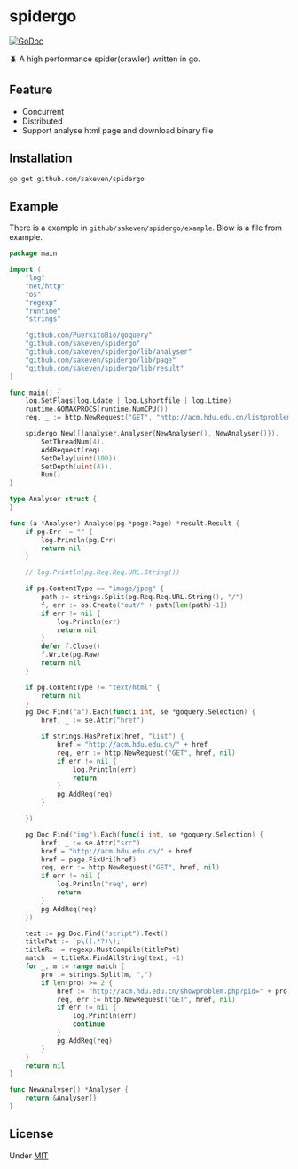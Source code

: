 # spidergo

[![GoDoc](https://img.shields.io/badge/GoDoc-API%20Documentation-blue.svg?style=flat)](http://godoc.org/github.com/sakeven/spidergo)

:beetle: A high performance spider(crawler) written in go.

## Feature

* Concurrent
* Distributed
* Support analyse html page and download binary file

## Installation

```bash
go get github.com/sakeven/spidergo
```

## Example

There is a example in `github/sakeven/spidergo/example`. Blow is a file from example.

```go
package main

import (
	"log"
	"net/http"
	"os"
	"regexp"
	"runtime"
	"strings"

	"github.com/PuerkitoBio/goquery"
	"github.com/sakeven/spidergo"
	"github.com/sakeven/spidergo/lib/analyser"
	"github.com/sakeven/spidergo/lib/page"
	"github.com/sakeven/spidergo/lib/result"
)

func main() {
	log.SetFlags(log.Ldate | log.Lshortfile | log.Ltime)
	runtime.GOMAXPROCS(runtime.NumCPU())
	req, _ := http.NewRequest("GET", "http://acm.hdu.edu.cn/listproblem.php?vol=1", nil)

	spidergo.New([]analyser.Analyser{NewAnalyser(), NewAnalyser()}).
		SetThreadNum(4).
		AddRequest(req).
		SetDelay(uint(100)).
		SetDepth(uint(4)).
		Run()
}

type Analyser struct {
}

func (a *Analyser) Analyse(pg *page.Page) *result.Result {
	if pg.Err != "" {
		log.Println(pg.Err)
		return nil
	}

	// log.Println(pg.Req.Req.URL.String())

	if pg.ContentType == "image/jpeg" {
		path := strings.Split(pg.Req.Req.URL.String(), "/")
		f, err := os.Create("out/" + path[len(path)-1])
		if err != nil {
			log.Println(err)
			return nil
		}
		defer f.Close()
		f.Write(pg.Raw)
		return nil
	}

	if pg.ContentType != "text/html" {
		return nil
	}
	pg.Doc.Find("a").Each(func(i int, se *goquery.Selection) {
		href, _ := se.Attr("href")

		if strings.HasPrefix(href, "list") {
			href = "http://acm.hdu.edu.cn/" + href
			req, err := http.NewRequest("GET", href, nil)
			if err != nil {
				log.Println(err)
				return
			}
			pg.AddReq(req)
		}

	})

	pg.Doc.Find("img").Each(func(i int, se *goquery.Selection) {
		href, _ := se.Attr("src")
		href = "http://acm.hdu.edu.cn/" + href
		href = page.FixUri(href)
		req, err := http.NewRequest("GET", href, nil)
		if err != nil {
			log.Println("req", err)
			return
		}
		pg.AddReq(req)
	})

	text := pg.Doc.Find("script").Text()
	titlePat := `p\((.*?)\);`
	titleRx := regexp.MustCompile(titlePat)
	match := titleRx.FindAllString(text, -1)
	for _, m := range match {
		pro := strings.Split(m, ",")
		if len(pro) >= 2 {
			href := "http://acm.hdu.edu.cn/showproblem.php?pid=" + pro[1]
			req, err := http.NewRequest("GET", href, nil)
			if err != nil {
				log.Println(err)
				continue
			}
			pg.AddReq(req)
		}
	}
	return nil
}

func NewAnalyser() *Analyser {
	return &Analyser{}
}

```

## License
Under [MIT](https://github.com/sakeven/spidergo/blob/master/LICENSE)
